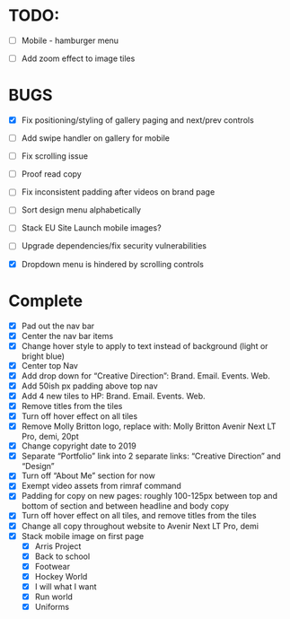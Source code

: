 
# TODO:


- [ ] Mobile - hamburger menu
- [ ] Add zoom effect to image tiles


# BUGS
- [x] Fix positioning/styling of gallery paging and next/prev controls
- [ ] Add swipe handler on gallery for mobile
- [ ] Fix scrolling issue
- [ ] Proof read copy
- [ ] Fix inconsistent padding after videos on brand page
- [ ] Sort design menu alphabetically
- [ ] Stack EU Site Launch mobile images?
- [ ] Upgrade dependencies/fix security vulnerabilities
- [x] Dropdown menu is hindered by scrolling controls




# Complete
- [x] Pad out the nav bar
- [x] Center the nav bar items
- [x] Change hover style to apply to text instead of background (light or bright blue)
- [x] Center top Nav
- [x] Add drop down for “Creative Direction”: Brand. Email. Events. Web.
- [x] Add 50ish px padding above top nav
- [x] Add 4 new tiles to HP: Brand. Email. Events. Web. 
- [x] Remove titles from the tiles
- [x] Turn off hover effect on all tiles
- [x] Remove Molly Britton logo, replace with: Molly Britton Avenir Next LT Pro, demi, 20pt
- [x] Change copyright date to 2019
- [x] Separate “Portfolio” link into 2 separate links: “Creative Direction” and “Design”
- [x] Turn off “About Me” section for now
- [x] Exempt video assets from rimraf command
- [x] Padding for copy on new pages: roughly 100-125px between top and bottom of section and between headline and body copy
- [x] Turn off hover effect on all tiles, and remove titles from the tiles
- [x] Change all copy throughout website to Avenir Next LT Pro, demi
- [x] Stack mobile image on first page  
    - [x] Arris Project
    - [x] Back to school
    - [x] Footwear
    - [x] Hockey World
    - [x] I will what I want
    - [x] Run world
    - [x] Uniforms